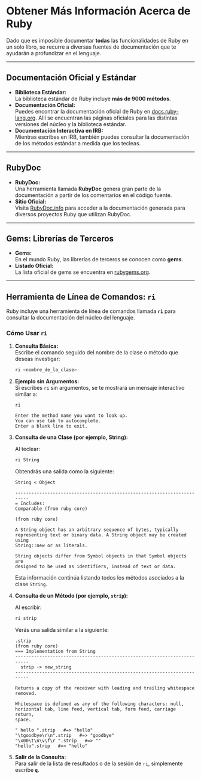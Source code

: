 
# Obtener Más Información Acerca de Ruby

Dado que es imposible documentar **todas** las funcionalidades de Ruby en un solo libro, se recurre a diversas fuentes de documentación que te ayudarán a profundizar en el lenguaje.

---

## Documentación Oficial y Estándar

- **Biblioteca Estándar:**  
  La biblioteca estándar de Ruby incluye **más de 9000 métodos**.  
- **Documentación Oficial:**  
  Puedes encontrar la documentación oficial de Ruby en [docs.ruby-lang.org](https://docs.ruby-lang.org/). Allí se encuentran las páginas oficiales para las distintas versiones del núcleo y la biblioteca estándar.
- **Documentación Interactiva en IRB:**  
  Mientras escribes en IRB, también puedes consultar la documentación de los métodos estándar a medida que los tecleas.

---

## RubyDoc

- **RubyDoc:**  
  Una herramienta llamada **RubyDoc** genera gran parte de la documentación a partir de los comentarios en el código fuente.  
- **Sitio Oficial:**  
  Visita [RubyDoc.info](https://www.rubydoc.info/) para acceder a la documentación generada para diversos proyectos Ruby que utilizan RubyDoc.

---

## Gems: Librerías de Terceros

- **Gems:**  
  En el mundo Ruby, las librerías de terceros se conocen como **gems**.  
- **Listado Oficial:**  
  La lista oficial de gems se encuentra en [rubygems.org](https://rubygems.org/).

---

## Herramienta de Línea de Comandos: `ri`

Ruby incluye una herramienta de línea de comandos llamada **`ri`** para consultar la documentación del núcleo del lenguaje.

### Cómo Usar `ri`

1. **Consulta Básica:**  
   Escribe el comando seguido del nombre de la clase o método que deseas investigar:

   ```bash
   ri <nombre_de_la_clase>
   ```

2. **Ejemplo sin Argumentos:**  
   Si escribes `ri` sin argumentos, se te mostrará un mensaje interactivo similar a:

   ```
   ri

   Enter the method name you want to look up.
   You can use tab to autocomplete.
   Enter a blank line to exit.
   ```

3. **Consulta de una Clase (por ejemplo, String):**

   Al teclear:

   ```bash
   ri String
   ```

   Obtendrás una salida como la siguiente:

   ```
   String < Object

   ------------------------------------------------------------------------
   = Includes:
   Comparable (from ruby core)

   (from ruby core)

   A String object has an arbitrary sequence of bytes, typically
   representing text or binary data. A String object may be created using
   String::new or as literals.

   String objects differ from Symbol objects in that Symbol objects are
   designed to be used as identifiers, instead of text or data.
   ```

   Esta información continúa listando todos los métodos asociados a la clase `String`.

4. **Consulta de un Método (por ejemplo, `strip`):**

   Al escribir:

   ```bash
   ri strip
   ```

   Verás una salida similar a la siguiente:

   ```
   .strip
   (from ruby core)
   === Implementation from String
   ------------------------------------------------------------------------
     strip -> new_string
   ------------------------------------------------------------------------

   Returns a copy of the receiver with leading and trailing whitespace
   removed.

   Whitespace is defined as any of the following characters: null, horizontal tab, line feed, vertical tab, form feed, carriage return,
   space.

   " hello ".strip   #=> "hello"
   "\tgoodbye\r\n".strip   #=> "goodbye"
   "\x00\t\n\v\f\r ".strip   #=> ""
   "hello".strip   #=> "hello"
   ```

5. **Salir de la Consulta:**  
   Para salir de la lista de resultados o de la sesión de `ri`, simplemente escribe **`q`**.
